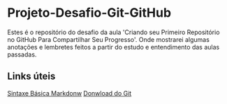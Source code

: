 # Projeto-Desafio-Git-GitHub
Estes é o repositório do desafio da aula 'Criando seu Primeiro Repositório no GitHub Para Compartilhar Seu Progresso'.
Onde mostrarei algumas anotações e lembretes feitos a partir do estudo e entendimento das aulas passadas.

## Links úteis
[Sintaxe Básica Markdonw](https://www.markdownguide.org/basic-syntax/)
[Donwload do Git](https://git-scm.com/downloads)
